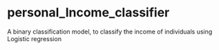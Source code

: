 # personal_Income_classifier
A binary classification model, to classify the income of individuals using Logistic regression
